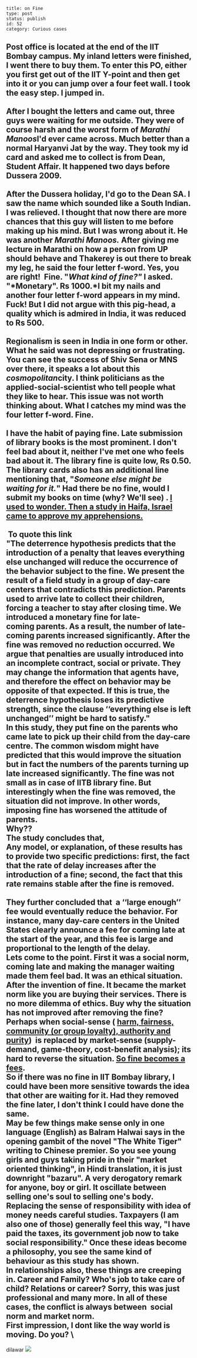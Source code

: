 ~~~~ 
title: on Fine
type: post
status: publish
id: 52
category: Curious cases
~~~~

Post office is located at the end of the IIT Bombay campus. My inland
letters were finished, I went there to buy them. To enter this PO,
either you first get out of the IIT Y-point and then get into it or you
can jump over a four feet wall. I took the easy step. I jumped in.\
\
After I bought the letters and came out, three guys were waiting for me
outside. They were of course harsh and the worst form of *Marathi
Manoos*I'd ever came across. Much better than a normal Haryanvi Jat by
the way. They took my id card and asked me to collect is from Dean,
Student Affair. It happened two days before Dussera 2009.\
\
After the Dussera holiday, I'd go to the Dean SA. I saw the name which
sounded like a South Indian. I was relieved. I thought that now there
are more chances that this guy will listen to me before making up his
mind. But I was wrong about it. He was another *Marathi Manoos.* After
giving me lecture in Marathi on how a person from UP should behave and
Thakerey is out there to break my leg, he said the four letter f-word.
Yes, you are right!  Fine. "*What kind of fine?"* I asked. "*Monetary".
Rs 1000.*I bit my nails and another four letter f-word appears in my
mind. Fuck! But I did not argue with this pig-head, a quality which is
admired in India, it was reduced to Rs 500.\
\
Regionalism is seen in India in one form or other. What he said was not
depressing or frustrating. You can see the success of Shiv Sena or MNS
over there, it speaks a lot about this *cosmopolitan*city. I think
politicians as the applied-social-scientist who tell people what they
like to hear. This issue was not worth thinking about. What I catches my
mind was the four letter f-word. Fine.\
\
I have the habit of paying fine. Late submission of library books is the
most prominent. I don't feel bad about it, neither I've met one who
feels bad about it. The library fine is quite low, Rs 0.50. The library
cards also has an additional line mentioning that, "*Someone else might
be waiting for it.*" Had there be no fine, would I submit my books on
time (why? We'll see) . [I used to wonder. Then a study in Haifa, Israel
came to approve my
apprehensions.](http://rady.ucsd.edu/faculty/directory/gneezy/docs/fine.pdf)\
\
 To quote this link\
"The deterrence hypothesis predicts that the introduction of a penalty
that leaves everything else unchanged will reduce the occurrence of the
behavior subject to the fine. We present the result of a field study in
a group of day-care centers that contradicts this prediction. Parents
used to arrive late to collect their children, forcing a teacher to stay
after closing time. We introduced a monetary fine for
late-coming parents. As a result, the number of late-coming parents
increased significantly. After the fine was removed no reduction
occurred. We argue that penalties are usually introduced into an
incomplete contract, social or private. They may change the information
that agents have, and therefore the effect on behavior may be opposite
of that expected. If this is true, the deterrence hypothesis loses its
predictive strength, since the clause ‘‘everything else is left
unchanged’’ might be hard to satisfy." 
\
In this study, they put fine on the parents who came late to pick up
their child from the day-care centre. The common wisdom might have
predicted that this would improve the situation but in fact the numbers
of the parents turning up late increased significantly. The fine was not
small as in case of IITB library fine. But interestingly when the fine
was removed, the situation did not improve. In other words, imposing
fine has worsened the attitude of parents.
\
Why??
\
The study concludes that, 
\
Any model, or explanation, of these results has to provide two
specific predictions: first, the fact that the rate of delay increases
after the introduction of a fine; second, the fact that this rate
remains stable after the fine is removed.\
\
They further concluded that  a ‘‘large enough’’ fee would eventually
reduce the behavior. For instance, many day-care centers in the United
States clearly announce a fee for coming late at the start of the year,
and this fee is large and proportional to the length of the delay.
\
Lets come to the point. First it was a social norm, coming late and
making the manager waiting made them feel bad. It was an ethical
situation. After the invention of fine. It became the market norm like
you are buying their services. There is no more dilemma of ethics. Buy
why the situation has not improved after removing the fine?
\
Perhaps when social-sense ( [harm, fairness, community (or group
loyalty), authority and
purity](http://www.nytimes.com/2008/01/13/magazine/13Psychology-t.html?_r=2&pagewanted=all))  is
replaced by market-sense (supply-demand, game-theory, cost-benefit
analysis); its hard to reverse the situation. [So fine becomes a
fees](http://www.guardian.co.uk/science/2010/feb/23/brain-food-fines-and-fees).
\
So if there was no fine in IIT Bombay library, I could have been more
sensitive towards the idea that other are waiting for it. Had they
removed the fine later, I don't think I could have done the same. 
\
May be few things make sense only in one language (English) as Balram
Halwai says in the opening gambit of the novel "The White Tiger" writing
to Chinese premier. So you see young girls and guys taking pride in
their "market oriented thinking", in Hindi translation, it is just
downright "bazaru". A very derogatory remark for anyone, boy or girl. It
oscillate between selling one's soul to selling one's body.
\
Replacing the sense of responsibility with idea of money needs careful
studies. Taxpayers (I am also one of those) generally feel this way, "I
have paid the taxes, its government job now to take social
responsibility." Once these ideas become a philosophy, you see the same
kind of behaviour as this study has shown. In relationships also, these
things are creeping in. Career and Family? Who's job to take care of
child? Relations or career? Sorry, this was just professional and many
more. In all of these cases, the conflict is always between  social norm
and market norm.
\
First impression, I dont like the way world is moving. Do you?
\
--
dilawar
![](https://blogger.googleusercontent.com/tracker/3794193585985230867-6069929503467606528?l=dilawarsays.blogspot.com)

